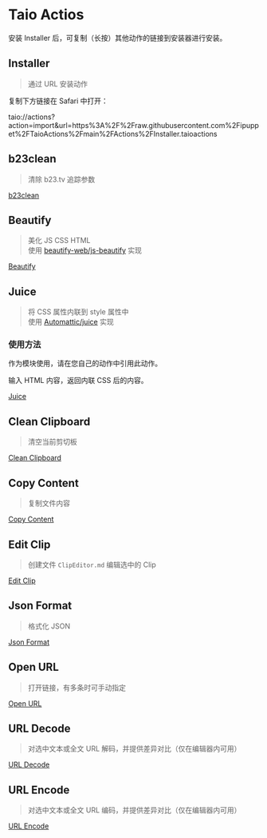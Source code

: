 # Taio Actios

安装 Installer 后，可复制（长按）其他动作的链接到安装器进行安装。

## Installer

> 通过 URL 安装动作

复制下方链接在 Safari 中打开：

taio://actions?action=import&url=https%3A%2F%2Fraw.githubusercontent.com%2Fipuppet%2FTaioActions%2Fmain%2FActions%2FInstaller.taioactions

## b23clean

> 清除 b23.tv 追踪参数

[b23clean](https://raw.githubusercontent.com/ipuppet/TaioActions/main/Actions/b23clean.taioactions)

## Beautify

> 美化 JS CSS HTML  
> 使用 [beautify-web/js-beautify](https://github.com/beautify-web/js-beautify) 实现

[Beautify](https://raw.githubusercontent.com/ipuppet/TaioActions/main/Actions/Beautify.taioactions)

## Juice

> 将 CSS 属性内联到 style 属性中  
> 使用 [Automattic/juice](https://github.com/Automattic/juice) 实现

### 使用方法

作为模块使用，请在您自己的动作中引用此动作。

输入 HTML 内容，返回内联 CSS 后的内容。

[Juice](https://raw.githubusercontent.com/ipuppet/TaioActions/main/Actions/Juice.taioactions)

## Clean Clipboard

> 清空当前剪切板

[Clean Clipboard](https://raw.githubusercontent.com/ipuppet/TaioActions/main/Actions/Clean%20Clipboard.taioactions)

## Copy Content

> 复制文件内容

[Copy Content](https://raw.githubusercontent.com/ipuppet/TaioActions/main/Actions/Copy%20Content.taioactions)

## Edit Clip

> 创建文件 `ClipEditor.md` 编辑选中的 Clip

[Edit Clip](https://raw.githubusercontent.com/ipuppet/TaioActions/main/Actions/Edit%20Clip.taioactions)

## Json Format

> 格式化 JSON

[Json Format](https://raw.githubusercontent.com/ipuppet/TaioActions/main/Actions/Json%20Format.taioactions)

## Open URL

> 打开链接，有多条时可手动指定

[Open URL](https://raw.githubusercontent.com/ipuppet/TaioActions/main/Actions/Open%20URL.taioactions)

## URL Decode

> 对选中文本或全文 URL 解码，并提供差异对比（仅在编辑器内可用）

[URL Decode](https://raw.githubusercontent.com/ipuppet/TaioActions/main/Actions/URL%20Decode.taioactions)

## URL Encode

> 对选中文本或全文 URL 编码，并提供差异对比（仅在编辑器内可用）

[URL Encode](https://raw.githubusercontent.com/ipuppet/TaioActions/main/Actions/URL%20Encode.taioactions)
